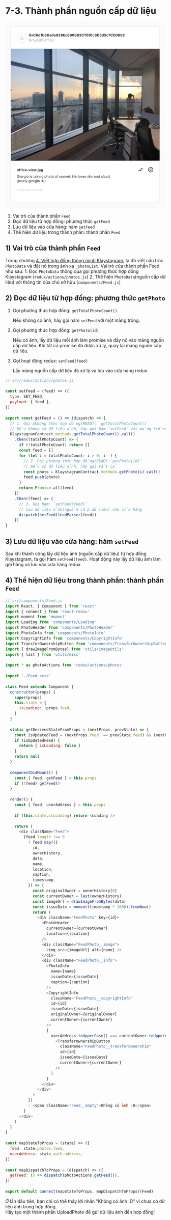 # 7-3. Thành phần nguồn cấp dữ liệu

![klaystagram-feed](../../../../bapp/tutorials/klaystagram/images/klaystagram-feed.png)

1. Vai trò của thành phần `Feed`
2. Đọc dữ liệu từ hợp đồng: phương thức `getFeed`
3. Lưu dữ liệu vào cửa hàng: hàm `setFeed`
4. Thể hiện dữ liệu trong thành phần: thành phần `Feed`

## 1) Vai trò của thành phần `Feed` <a href="#1-feed-component-s-role" id="1-feed-component-s-role"></a>

Trong chương [4. Viết hợp đồng thông minh Klaystagram](../4.-write-klaystagram-smart-contract.md), ta đã viết cấu trúc `PhotoData` và đặt nó trong ánh xạ `_photoList`. Vai trò của thành phần Feed như sau: 1. Đọc `PhotoData` thông qua gọi phương thức hợp đồng Klaystagram (`redux/actions/photos.js`) 2. Thể hiện `PhotoData`(nguồn cấp dữ liệu) với thông tin của chủ sở hữu (`components/Feed.js`)

## 2) Đọc dữ liệu từ hợp đồng: phương thức `getPhoto` <a href="#2-read-data-from-contract-getphoto-method" id="2-read-data-from-contract-getphoto-method"></a>

1.  Gọi phương thức hợp đồng: `getTotalPhotoCount()`

    Nếu không có ảnh, hãy gọi hàm `setFeed` với một mảng trống.
2.  Gọi phương thức hợp đồng: `getPhoto(id)`

    Nếu có ảnh, lấy dữ liệu mỗi ảnh làm promise và đẩy nó vào mảng nguồn cấp dữ liệu. Khi tất cả promise đã được xử lý, quay lại mảng nguồn cấp dữ liệu.
3.  Gọi hoạt động redux: `setFeed(feed)`

    Lấy mảng nguồn cấp dữ liệu đã xử lý và lưu vào cửa hàng redux.

```javascript
// src/redux/actions/photos.js

const setFeed = (feed) => ({
  type: SET_FEED,
  payload: { feed },
})

export const getFeed = () => (dispatch) => {
  // 1. Gọi phương thức hợp đồng(READ): `getTotalPhotoCount()`
  // Nếu không có dữ liệu ảnh, hãy gọi hàm `setFeed` với mảng trống
  KlaystagramContract.methods.getTotalPhotoCount().call()
    .then((totalPhotoCount) => {
      if (!totalPhotoCount) return []
      const feed = []
      for (let i = totalPhotoCount; i > 0; i--) {
        // 2. Gọi phương thức hợp đồng(READ):`getPhoto(id)`
        // Nếu có dữ liệu ảnh, hãy gọi tất cả
        const photo = KlaystagramContract.methods.getPhoto(i).call()
        feed.push(photo)
      }
      return Promise.all(feed)
    })
    .then((feed) => {
      // 3. Gọi hàm: `setFeed(feed)`
      // Lưu dữ liệu ảnh(nguồn cấp dữ liệu) vào cửa hàng
      dispatch(setFeed(feedParser(feed))
    })
}
```

## 3) Lưu dữ liệu vào cửa hàng: hàm `setFeed` <a href="#3-save-data-to-store-setfeed-action" id="3-save-data-to-store-setfeed-action"></a>

Sau khi thành công lấy dữ liệu ảnh (nguồn cấp dữ liệu) từ hợp đồng Klaystagram, ta gọi hàm `setFeed(feed)`. Hoạt động này lấy dữ liệu ảnh làm gói hàng và lưu vào cửa hàng redux.

## 4) Thể hiện dữ liệu trong thành phần: thành phần `Feed` <a href="#4-show-data-in-component-feed-component" id="4-show-data-in-component-feed-component"></a>

```javascript
// src/components/Feed.js
import React, { Component } from 'react'
import { connect } from 'react-redux'
import moment from 'moment'
import Loading from 'components/Loading'
import PhotoHeader from 'components/PhotoHeader'
import PhotoInfo from 'components/PhotoInfo'
import CopyrightInfo from 'components/CopyrightInfo'
import TransferOwnershipButton from 'components/TransferOwnershipButton'
import { drawImageFromBytes} from 'utils/imageUtils'
import { last } from 'utils/misc'

import * as photoActions from 'redux/actions/photos'

import './Feed.scss'

class Feed extends Component {
  constructor(props) {
    super(props)
    this.state = {
      isLoading: !props.feed,
    }
  }

  static getDerivedStateFromProps = (nextProps, prevState) => {
    const isUpdatedFeed = (nextProps.feed !== prevState.feed) && (nextProps.feed !== null)
    if (isUpdatedFeed) {
      return { isLoading: false }
    }
    return null
  }

  componentDidMount() {
    const { feed, getFeed } = this.props
    if (!feed) getFeed()
  }

  render() {
    const { feed, userAddress } = this.props

    if (this.state.isLoading) return <Loading />

    return (
      <div className="Feed">
        {feed.length !== 0
          ? feed.map(({
            id,
            ownerHistory,
            data,
            name,
            location,
            caption,
            timestamp,
          }) => {
            const originalOwner = ownerHistory[0]
            const currentOwner = last(ownerHistory)
            const imageUrl = drawImageFromBytes(data)
            const issueDate = moment(timestamp * 1000).fromNow()
            return (
              <div className="FeedPhoto" key={id}>
                <PhotoHeader
                  currentOwner={currentOwner}
                  location={location}
                />
                <div className="FeedPhoto__image">
                  <img src={imageUrl} alt={name} />
                </div>
                <div className="FeedPhoto__info">
                  <PhotoInfo
                    name={name}
                    issueDate={issueDate}
                    caption={caption}
                  />
                  <CopyrightInfo
                    className="FeedPhoto__copyrightInfo"
                    id={id}
                    issueDate={issueDate}
                    originalOwner={originalOwner}
                    currentOwner={currentOwner}
                  />
                  {
                    userAddress.toUpperCase() === currentOwner.toUpperCase() && (
                      <TransferOwnershipButton
                        className="FeedPhoto__transferOwnership"
                        id={id}
                        issueDate={issueDate}
                        currentOwner={currentOwner}
                      />
                    )
                  }
                </div>
              </div>
            )
          })
          : <span className="Feed__empty">Không có ảnh :D</span>
        }
      </div>
    )
  }
}

const mapStateToProps = (state) => ({
  feed: state.photos.feed,
  userAddress: state.auth.address,
})

const mapDispatchToProps = (dispatch) => ({
  getFeed: () => dispatch(photoActions.getFeed()),
})

export default connect(mapStateToProps, mapDispatchToProps)(Feed)
```

Ở lần đầu tiên, bạn chỉ có thể thấy lời nhắn "Không có ảnh :D" vì chưa có dữ liệu ảnh trong hợp đồng.\
Hãy tạo một thành phần UploadPhoto để gửi dữ liệu ảnh đến hợp đồng!
